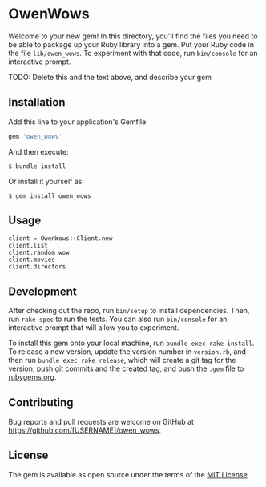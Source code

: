 # OwenWows

Welcome to your new gem! In this directory, you'll find the files you need to be able to package up your Ruby library into a gem. Put your Ruby code in the file `lib/owen_wows`. To experiment with that code, run `bin/console` for an interactive prompt.

TODO: Delete this and the text above, and describe your gem

## Installation

Add this line to your application's Gemfile:

```ruby
gem 'owen_wows'
```

And then execute:

    $ bundle install

Or install it yourself as:

    $ gem install owen_wows

## Usage

```azure
client = OwenWows::Client.new
client.list
client.random_wow
client.movies
client.directors
```

## Development

After checking out the repo, run `bin/setup` to install dependencies. Then, run `rake spec` to run the tests. You can also run `bin/console` for an interactive prompt that will allow you to experiment.

To install this gem onto your local machine, run `bundle exec rake install`. To release a new version, update the version number in `version.rb`, and then run `bundle exec rake release`, which will create a git tag for the version, push git commits and the created tag, and push the `.gem` file to [rubygems.org](https://rubygems.org).

## Contributing

Bug reports and pull requests are welcome on GitHub at https://github.com/[USERNAME]/owen_wows.

## License

The gem is available as open source under the terms of the [MIT License](https://opensource.org/licenses/MIT).
